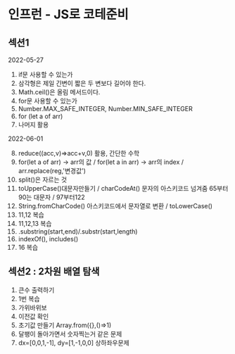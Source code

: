 # 인프런 - JS로 코테준비

## 섹션1

2022-05-27
1. if문 사용할 수 있는가
2. 삼각형은 제일 긴변이 짧은 두 변보다 길어야 한다.
3. Math.ceil()은 올림 메서드이다.
4. for문 사용할 수 있는가
5. Number.MAX_SAFE_INTEGER, Number.MIN_SAFE_INTEGER
6. for (let a of arr)
7. 나머지 활용

2022-06-01  

8. reduce((acc,v)=>acc+v,0) 활용, 간단한 수학
9. for(let a of arr) -> arr의 값 / for(let a in arr) -> arr의 index / arr.replace(reg,'변경값')
10. split()은 자르는 것
11. toUpperCase()대문자만들기 / charCodeAt() 문자의 아스키코드 넘겨줌 65부터 90는 대문자 / 97부터122
12. String.fromCharCode() 아스키코드에서 문자열로 변환 / toLowerCase()
13. 11,12 복습
14. 11,12,13 복습
15. .substring(start,end)/.substr(start,length) 
16. indexOf(), includes()
17. 16 복습

## 섹션2 : 2차원 배열 탐색

1. 큰수 출력하기
2. 1번 복습
3. 가위바위보
4. 이전값 확인
5. 초기값 만들기 Array.from({},()=>1)
6. 달팽이 돌아가면서 숫자찍는거 같은 문제
7. dx=[0,0,1,-1], dy=[1,-1,0,0] 상하좌우문제